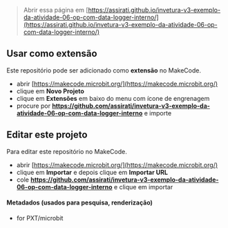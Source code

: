
> Abrir essa página em [https://assirati.github.io/invetura-v3-exemplo-da-atividade-06-op-com-data-logger-interno/](https://assirati.github.io/invetura-v3-exemplo-da-atividade-06-op-com-data-logger-interno/)

## Usar como extensão

Este repositório pode ser adicionado como **extensão** no MakeCode.

* abrir [https://makecode.microbit.org/](https://makecode.microbit.org/)
* clique em **Novo Projeto**
* clique em **Extensões** em baixo do menu com ícone de engrenagem
* procure por **https://github.com/assirati/invetura-v3-exemplo-da-atividade-06-op-com-data-logger-interno** e importe

## Editar este projeto

Para editar este repositório no MakeCode.

* abrir [https://makecode.microbit.org/](https://makecode.microbit.org/)
* clique em **Importar** e depois clique em **Importar URL**
* cole **https://github.com/assirati/invetura-v3-exemplo-da-atividade-06-op-com-data-logger-interno** e clique em importar

#### Metadados (usados para pesquisa, renderização)

* for PXT/microbit
<script src="https://makecode.com/gh-pages-embed.js"></script><script>makeCodeRender("{{ site.makecode.home_url }}", "{{ site.github.owner_name }}/{{ site.github.repository_name }}");</script>
